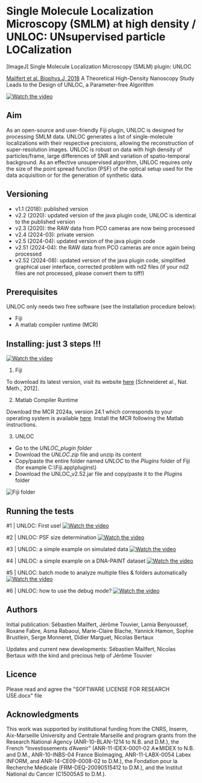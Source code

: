 # Single Molecule Localization Microscopy (SMLM) at high density / UNLOC:  UNsupervised particle LOCalization
[ImageJ] Single Molecule Localization Microscopy (SMLM) plugin: UNLOC

[Mailfert et al. Biophys.J, 2018](https://www.cell.com/biophysj/fulltext/S0006-3495(18)30761-6) A Theoretical High-Density Nanoscopy Study Leads to the Design of UNLOC, a Parameter-free Algorithm

[![Watch the video](https://github.com/MAILFERT-Sebastien/UNLOC/blob/main/Images/UNLOC_7.png)](https://youtu.be/hlHCQPL3Em8)



## Aim
As an open-source and user-friendly Fiji plugin, UNLOC is designed for processing SMLM data. UNLOC generates a list of single-molecule localizations with their respective precisions, allowing the reconstruction of super-resolution images. UNLOC is robust on data with high density of particles/frame, large differences of SNR and variation of spatio-temporal background. As an effective unsupervised algorithm, UNLOC requires only the size of the point spread function (PSF) of the optical setup used for the data acquisition or for the generation of synthetic data.

## Versioning

<ul>
      <li> v1.1 (2018): published version</li>
      <li> v2.2 (2020): updated version of the java plugin code, UNLOC is identical to the published version</li>
      <li> v2.3 (2020): the RAW data from PCO cameras are now being processed</li>
      <li> v2.4 (2024-03): private version</li>
      <li> v2.5 (2024-04): updated version of the java plugin code</li>
      <li> v2.51 (2024-04): the RAW data from PCO cameras are once again being processed</li>
      <li> v2.52 (2024-08): updated version of the java plugin code, simplified graphical user interface, corrected problem with nd2 files (if your nd2 files are not processed, please convert them to tiff!)</li>
      </ul>

## Prerequisites
UNLOC only needs two free software (see the installation procedure below):
- Fiji
- A matlab compiler runtime (MCR)

## Installing: just 3 steps !!!
[![Watch the video](https://github.com/MAILFERT-Sebastien/UNLOC/blob/main/Images/UNLOC_0.png)](https://youtu.be/5JKW7ERvdkI)

1. Fiji

To download its latest version, visit its website [here](https://imagej.net/Fiji/Downloads) [Schneideret al., Nat. Meth., 2012].

2. Matlab Compiler Runtime
   
Download the MCR 2024a, version 24.1 which corresponds to your operating system is available [here](https://www.mathworks.com/products/compiler/mcr.html?s_tid=srchtitle). Install the MCR following the Matlab instructions.

3. UNLOC

<ul>
      <li> Go to the <i>UNLOC_plugin folder</i></li>
      <li> Download the <i>UNLOC.zip</i> file and unzip its content</li>
      <li> Copy/paste the entire folder named <i>UNLOC</i> to the <i>Plugins</i> folder of Fiji (for example C:\Fiji.app\plugins\)</li>
      <li> Download the UNLOC_v2.52.jar file and copy/paste it to the <i>Plugins</i> folder</li>
      </ul>
      
![Fiji folder](https://github.com/MAILFERT-Sebastien/UNLOC/blob/main/Images/UNLOC_Fiji.png)


## Running the tests

#1 | UNLOC: First use!
[![Watch the video](https://github.com/MAILFERT-Sebastien/UNLOC/blob/main/Images/UNLOC_2.png)](https://youtu.be/a0wCX3nqlxM)

#2 | UNLOC: PSF size determination
[![Watch the video](https://github.com/MAILFERT-Sebastien/UNLOC/blob/main/Images/UNLOC_2.png)](https://www.youtube.com/watch?v=eUesmBXYbqA)

#3 | UNLOC: a simple example on simulated data
[![Watch the video](https://github.com/MAILFERT-Sebastien/UNLOC/blob/main/Images/UNLOC_3.png)](https://www.youtube.com/watch?v=AfKZNcJovx0)


#4 | UNLOC: a simple example on a DNA-PAINT dataset
[![Watch the video](https://github.com/MAILFERT-Sebastien/UNLOC/blob/main/Images/UNLOC_4.png)](https://www.youtube.com/watch?v=SEu8VFmdj5Q)


#5 | UNLOC: batch mode to analyze multiple files & folders automatically
[![Watch the video](https://github.com/MAILFERT-Sebastien/UNLOC/blob/main/Images/UNLOC_5.png)](https://www.youtube.com/watch?v=3EJgBsAiJYk)


#6 | UNLOC: how to use the debug mode?
[![Watch the video](https://github.com/MAILFERT-Sebastien/UNLOC/blob/main/Images/UNLOC_6.png)](https://www.youtube.com/watch?v=AQrCPhSbxLE)


## Authors
Initial publication:
Sébastien Mailfert, Jérôme Touvier, Lamia Benyoussef, Roxane Fabre, Asma Rabaoui, Marie-Claire Blache, Yannick Hamon, Sophie Brustlein, Serge Monneret, Didier Marguet, Nicolas Bertaux


Updates and current new developments:
Sébastien Mailfert, Nicolas Bertaux with the kind and precious help of Jérôme Touvier


## Licence
Please read and agree the "SOFTWARE LICENSE FOR RESEARCH USE.docx" file


## Acknowledgments
This work was supported by institutional funding from the CNRS, Inserm, Aix-Marseille University and Centrale Marseille and program grants from the Research National Agency (ANR-10-BLAN-1214 to N.B. and D.M.), the French “Investissements d’Avenir” (ANR-11-IDEX-0001-02 A∗MIDEX to N.B. and D.M., ANR-10-INBS-04 France BioImaging, ANR-11-LABX-0054 Labex INFORM, and ANR-14-CE09-0008-02 to D.M.), the Fondation pour la Recherche Médicale (FRM-DEQ-20090515412 to D.M.), and the Institut National du Cancer (C15005AS to D.M.).
